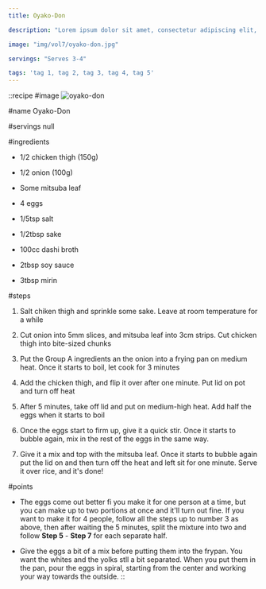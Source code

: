 ```yaml
---
title: Oyako-Don

description: "Lorem ipsum dolor sit amet, consectetur adipiscing elit, sed do eiusmod tempor incididunt ut labore et dolore magna aliqua. Tincidunt eget nullam non nisi est sit amet facilisis."

image: "img/vol7/oyako-don.jpg"

servings: "Serves 3-4"

tags: 'tag 1, tag 2, tag 3, tag 4, tag 5'
---
```


::recipe
#image
![oyako-don](/img/vol7/oyako-don.jpg)

#name
Oyako-Don

#servings
null

#ingredients
- 1/2 chicken thigh (150g)
- 1/2 onion (100g)
- Some mitsuba leaf
- 4 eggs
- 1/5tsp salt
- 1/2tbsp sake

- 100cc dashi broth
- 2tbsp soy sauce
- 3tbsp mirin

#steps
1. Salt chiken thigh and sprinkle some sake. Leave at room temperature for a while

2. Cut onion into 5mm slices, and mitsuba leaf into 3cm strips. Cut chicken thigh into bite-sized chunks

3. Put the Group A ingredients an the onion into a frying pan on medium heat. Once it starts to boil, let cook for 3 minutes

4. Add the chicken thigh, and flip it over after one minute. Put lid on pot and turn off heat

5. After 5 minutes, take off lid and put on medium-high heat. Add half the eggs when it starts to boil

6. Once the eggs start to firm up, give it a quick stir. Once it starts to bubble again, mix in the rest of the eggs in the same way.

7. Give it a mix and top with the mitsuba leaf. Once it starts to bubble again put the lid on and then turn off the heat and left sit for one minute. Serve it over rice, and it's done!

#points
- The eggs come out better fi you make it for one person at a time, but you can make up to two portions at once and it'll turn out fine. If you want to make it for 4 people, follow all the steps up to number 3 as above, then after waiting the 5 minutes, split the mixture into two and follow **Step 5** - **Step 7** for each separate half.

- Give the eggs a bit of a mix before putting them into the frypan. You want the whites and the yolks stll a bit separated. When you put them in the pan, pour the eggs in spiral, starting from the center and working your way towards the outside.
::